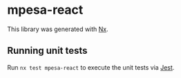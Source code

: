 # mpesa-react

This library was generated with [Nx](https://nx.dev).

## Running unit tests

Run `nx test mpesa-react` to execute the unit tests via [Jest](https://jestjs.io).
